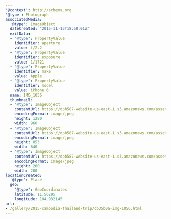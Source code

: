 ```yaml
---
'@context': http://schema.org
'@type': Photograph
associatedMedia:
  '@type': ImageObject
  dateCreated: "2015-11-15T18:50:01Z"
  exifData:
  - '@type': PropertyValue
    identifier: aperture
    value: f/2.2
  - '@type': PropertyValue
    identifier: exposure
    value: 1/1721
  - '@type': PropertyValue
    identifier: make
    value: Apple
  - '@type': PropertyValue
    identifier: model
    value: iPhone 6
  name: IMG_1056
  thumbnail:
  - '@type': ImageObject
    contentUrl: https://dpb587-website-us-east-1.s3.amazonaws.com/asset/gallery/2015-cambodia-thailand-trip/cb35b0a-img-1056~1280.jpg
    encodingFormat: image/jpeg
    height: 1280
    width: 960
  - '@type': ImageObject
    contentUrl: https://dpb587-website-us-east-1.s3.amazonaws.com/asset/gallery/2015-cambodia-thailand-trip/cb35b0a-img-1056~640w.jpg
    encodingFormat: image/jpeg
    height: 853
    width: 640
  - '@type': ImageObject
    contentUrl: https://dpb587-website-us-east-1.s3.amazonaws.com/asset/gallery/2015-cambodia-thailand-trip/cb35b0a-img-1056~200x200.jpg
    encodingFormat: image/jpeg
    height: 200
    width: 200
locationCreated:
  '@type': Place
  geo:
    '@type': GeoCoordinates
    latitude: 11.56295
    longitude: 104.932145
url:
- /gallery/2015-cambodia-thailand-trip/cb35b0a-img-1056.html
---
```

